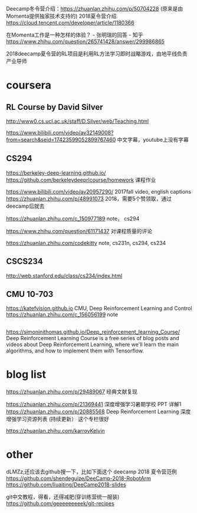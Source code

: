 
Deecamp冬令营介绍：https://zhuanlan.zhihu.com/p/50704228 (原来是由Momenta提供独家技术支持的)
2018夏令营介绍 https://cloud.tencent.com/developer/article/1180366

在Momenta工作是一种怎样的体验？ - 张明瑞的回答 - 知乎
https://www.zhihu.com/question/265741428/answer/299986865

2018deecamp夏令营的RL项目是利用RL方法学习即时战略游戏，由地平线负责产业导师

# coursera
## RL Course by David Silver
http://www0.cs.ucl.ac.uk/staff/D.Silver/web/Teaching.html

https://www.bilibili.com/video/av32149008?from=search&seid=17423599052899767460
中文字幕，youtube上没有字幕

## CS294
https://berkeley-deep-learning.github.io/
https://github.com/berkeleydeeprlcourse/homework
课程作业

https://www.bilibili.com/video/av20957290/
2017fall video, english captions
https://zhuanlan.zhihu.com/p/48991073
2018，需要5个赞领取，通过deecamp后就去

https://zhuanlan.zhihu.com/c_150977189
note， cs294

https://www.zhihu.com/question/61171437
对课程质量的评论


https://zhuanlan.zhihu.com/codekitty
note, cs231n, cs294, cs234

## CSCS234
http://web.stanford.edu/class/cs234/index.html





## CMU 10-703
https://katefvision.github.io
CMU, Deep Reinforcement Learning and Control
https://zhuanlan.zhihu.com/c_156056199
note


## 
https://simoninithomas.github.io/Deep_reinforcement_learning_Course/
Deep Reinforcement Learning Course is a free series of blog posts and videos about Deep Reinforcement Learning, where we'll learn the main algorithms, and how to implement them with Tensorflow.



# blog list
https://zhuanlan.zhihu.com/p/29489067
经典文献复现

https://zhuanlan.zhihu.com/p/21369441
深度增强学习暑期学校 PPT 详解1
https://zhuanlan.zhihu.com/p/20885568
Deep Reinforcement Learning 深度增强学习资源列表 (持续更新）
这个专栏很好


https://zhuanlan.zhihu.com/karroyKelvin




# other
dLMZz,还应该去github搜一下，比如下面这个 deecamp 2018 夏令营范例
https://github.com/shendeguize/DeeCamp-2018-RobotArm
https://github.com/liuaiting/DeeCamp2018-slides


git中文教程，得看，还得减肥(穿训练营统一服装)
https://github.com/geeeeeeeeek/git-recipes



